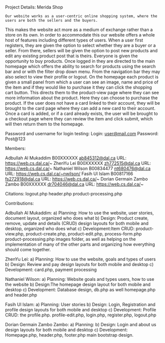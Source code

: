 Project Details: Merida Shop

	Our website works as a user-centric online shopping system, where the users are both the sellers and the buyers. 
This makes the website act more as a medium of exchange rather than a store on its own. In order to accommodate this our
website offers a whole host of features including different types of users. When a user first registers, they are given 
the option to select whether they are a buyer or a seller. From there, sellers will be given the option to post new 
products and edit any existing product post that is theirs. Everyone is given the opportunity to buy products. Once 
logged in they are directed to the main homepage which offers the ability to search for products using the search 
bar and or with the filter drop down menu. From the navigation bar they may also select to view their profile or logout. 
On the homepage each product is given a small panel from which a user can see an image, name and price of the item and 
if they would like to purchase it they can click the shopping cart button. This directs them to the product-view page 
where they can see more information about the product. Here they can choose to purchase the product. If the user 
does not have a card linked to their account, they will be brought to the card page where they can add a new card to their account.
Once a card is added, or if a card already exists, the user will be brought to a checkout page where they can review the item
and click submit, which will then return them to the homepage. 

Password and username for login testing:
Login: user@mail.com
Password: Post@123

Members:

Adbullah Al Mukaddim       B00XXXXXX ab845312@dal.ca	URL: https://web.cs.dal.ca/~
ZhenYu Lei 	           B00XXXXXX zh772515@dal.ca	URL: https://web.cs.dal.ca/~
Nathaniel Wilson           B00834477 nt680476@dal.ca	URL: https://web.cs.dal.ca/~nwilson/
Fasih Ul Islam             B00817166 fs272918@dal.ca	URL: https://web.cs.dal.ca/~
Dorian Germain Zambo Zambo B00XXXXXX dr704046@dal.ca	URL: https://web.cs.dal.ca/~

Citations:
logout.php
header.php
product-processing.php

Contributions:

Adbullah Al Mukaddim:
	a) Planning: How to use the website, user stories, document layout, organized who does what
	b) Design: Product create, remove, update and details (CRUD) design layouts for both mobile and desktop, organized who does what
	c) Development:Item CRUD: product-view.php, product-create.php, product-edit.php, process-form.php
	 product-processing.php images folder, as well as helping on the implementation of many of the other parts and 
         organizing how everything should come together. 

ZhenYu Lei:
	a) Planning: How to use the website, goals and types of users
	b) Design: Review and pay design layouts for both mobile and desktop
	c) Development: card.php, payment processing 


Nathaniel Wilson:
	a) Planning: Website goals and types users, how to use the website
	b) Design:The homepage design layout for both mobile and desktop
	c) Development: Database design, db.php as well homepage.php and header.php

Fasih Ul Islam:
	a) Planning: User stories 
	b) Design: Login, Registration and profile design layouts for both mobile and desktop
	c) Development: Profile CRUD: the profile.php. profile-edit.php, login.php, register.php, logout.php

Dorian Germain Zambo Zambo:
	a) Planning:
	b) Design: Login and about us design layouts for both mobile and desktop
	c) Development: Homepage.php, header.php, footer.php main bootstrap design.